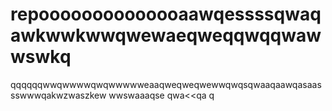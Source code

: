# repoooooooooooooaawqessssqwaqawkwwkwwqwewaeqweqqwqqwawwswkq
qqqqqqwwqwwwwqwqwwwwweaaqweqweqwewwqwqsqwaaqaawqasaassswwwqakwzwaszkew
wwswaaaqse
qwa<<qa
q
